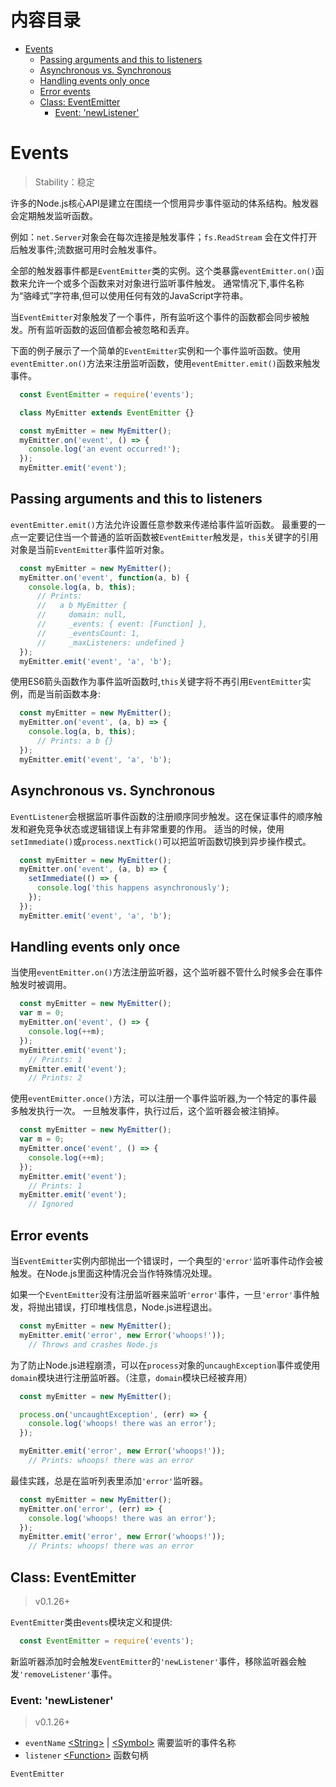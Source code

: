 # 内容目录

*   [Events](#events)
    *   [Passing arguments and this to listeners](#passing-arguments-and-this-to-listeners)
    *   [Asynchronous vs. Synchronous](#asynchronous-vs-synchronous)
    *   [Handling events only once](#handling-events-only-once)
    *   [Error events](#error-events)
    *   [Class: EventEmitter](#class-eventemitter)
        *   [Event: 'newListener'](#event-newlistener)

# Events
>   Stability：稳定

许多的Node.js核心API是建立在围绕一个惯用异步事件驱动的体系结构。触发器会定期触发监听函数。

例如：`net.Server`对象会在每次连接是触发事件；`fs.ReadStream` 会在文件打开后触发事件;流数据可用时会触发事件。

全部的触发器事件都是`EventEmitter`类的实例。这个类暴露`eventEmitter.on()`函数来允许一个或多个函数来对对象进行监听事件触发。
通常情况下,事件名称为“骆峰式”字符串,但可以使用任何有效的JavaScript字符串。

当`EventEmitter`对象触发了一个事件，所有监听这个事件的函数都会同步被触发。所有监听函数的返回值都会被忽略和丢弃。

下面的例子展示了一个简单的`EventEmitter`实例和一个事件监听函数。使用`eventEmitter.on()`方法来注册监听函数，使用`eventEmitter.emit()`函数来触发事件。

```js
  const EventEmitter = require('events');

  class MyEmitter extends EventEmitter {}

  const myEmitter = new MyEmitter();
  myEmitter.on('event', () => {
    console.log('an event occurred!');
  });
  myEmitter.emit('event');
```

## Passing arguments and this to listeners
`eventEmitter.emit()`方法允许设置任意参数来传递给事件监听函数。
最重要的一点一定要记住当一个普通的监听函数被`EventEmitter`触发是，`this`关键字的引用对象是当前`EventEmitter`事件监听对象。

```js
  const myEmitter = new MyEmitter();
  myEmitter.on('event', function(a, b) {
    console.log(a, b, this);
      // Prints:
      //   a b MyEmitter {
      //     domain: null,
      //     _events: { event: [Function] },
      //     _eventsCount: 1,
      //     _maxListeners: undefined }
  });
  myEmitter.emit('event', 'a', 'b');
```

使用ES6箭头函数作为事件监听函数时,`this`关键字将不再引用`EventEmitter`实例，而是当前函数本身:

```js
  const myEmitter = new MyEmitter();
  myEmitter.on('event', (a, b) => {
    console.log(a, b, this);
      // Prints: a b {}
  });
  myEmitter.emit('event', 'a', 'b');
```

## Asynchronous vs. Synchronous
`EventListener`会根据监听事件函数的注册顺序同步触发。这在保证事件的顺序触发和避免竞争状态或逻辑错误上有非常重要的作用。
适当的时候，使用`setImmediate()`或`process.nextTick()`可以把监听函数切换到异步操作模式。

```js
  const myEmitter = new MyEmitter();
  myEmitter.on('event', (a, b) => {
    setImmediate(() => {
      console.log('this happens asynchronously');
    });
  });
  myEmitter.emit('event', 'a', 'b');
```

## Handling events only once
当使用`eventEmitter.on()`方法注册监听器，这个监听器不管什么时候多会在事件触发时被调用。

```js
  const myEmitter = new MyEmitter();
  var m = 0;
  myEmitter.on('event', () => {
    console.log(++m);
  });
  myEmitter.emit('event');
    // Prints: 1
  myEmitter.emit('event');
    // Prints: 2
```

使用`eventEmitter.once()`方法，可以注册一个事件监听器,为一个特定的事件最多触发执行一次。
一旦触发事件，执行过后，这个监听器会被注销掉。

```js
  const myEmitter = new MyEmitter();
  var m = 0;
  myEmitter.once('event', () => {
    console.log(++m);
  });
  myEmitter.emit('event');
    // Prints: 1
  myEmitter.emit('event');
    // Ignored
```

## Error events
当`EventEmitter`实例内部抛出一个错误时，一个典型的`'error'`监听事件动作会被触发。在Node.js里面这种情况会当作特殊情况处理。

如果一个`EventEmitter`没有注册监听器来监听`'error'`事件，一旦`'error'`事件触发，将抛出错误，打印堆栈信息，Node.js进程退出。

```js
  const myEmitter = new MyEmitter();
  myEmitter.emit('error', new Error('whoops!'));
    // Throws and crashes Node.js
```

为了防止Node.js进程崩溃，可以在`process`对象的`uncaughException`事件或使用`domain`模块进行注册监听器。（注意，`domain`模块已经被弃用）

```js
  const myEmitter = new MyEmitter();

  process.on('uncaughtException', (err) => {
    console.log('whoops! there was an error');
  });

  myEmitter.emit('error', new Error('whoops!'));
    // Prints: whoops! there was an error
```

最佳实践，总是在监听列表里添加`'error'`监听器。

```js
  const myEmitter = new MyEmitter();
  myEmitter.on('error', (err) => {
    console.log('whoops! there was an error');
  });
  myEmitter.emit('error', new Error('whoops!'));
    // Prints: whoops! there was an error
```

## Class: EventEmitter
>   v0.1.26+

`EventEmitter`类由`events`模块定义和提供:

```js
  const EventEmitter = require('events');
```

新监听器添加时会触发`EventEmitter`的`'newListener'`事件，移除监听器会触发`'removeListener'`事件。

### Event: 'newListener'
>   v0.1.26+

*   `eventName` [\<String\>][String] | [\<Symbol\>][Symbol] 需要监听的事件名称
*   `listener` [\<Function\>][Function] 函数句柄

`EventEmitter`


[String]: https://developer.mozilla.org/en-US/docs/Web/JavaScript/Data_structures#String_type
[Symbol]: https://developer.mozilla.org/en-US/docs/Web/JavaScript/Data_structures#Symbol_type
[Function]: https://developer.mozilla.org/en-US/docs/Web/JavaScript/Reference/Global_Objects/Function